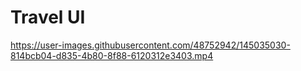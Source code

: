 # Travel UI




https://user-images.githubusercontent.com/48752942/145035030-814bcb04-d835-4b80-8f88-6120312e3403.mp4

